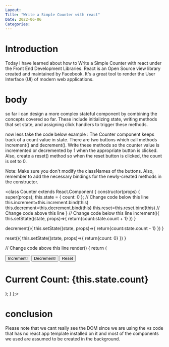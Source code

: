 ```yaml
---
Layout:
Title: "Write a Simple Counter with react"
Date: 2022-06-06
Categories:
---
```


# Introduction

Today i have learned about how to Write a Simple Counter with react
under the Front End Development Libraries.
React is an Open Source view library created and maintained by Facebook. It's a 
great tool to render the User Interface
(UI) of modern web applications.

# body

so far i can design a more complex stateful component by combining the concepts covered so far. These include initializing state, writing methods that set state, and assigning click handlers to trigger these methods.

now less take the code below example :
The Counter component keeps track of a count value in state. There are two buttons which call methods increment() and decrement(). Write these methods so the counter value is incremented or decremented by 1 when the appropriate button is clicked. Also, create a reset() method so when the reset button is clicked, the count is set to 0.

Note: Make sure you don't modify the classNames of the buttons. Also, remember to add the necessary bindings for the newly-created methods in the constructor. 

<class Counter extends React.Component {
  constructor(props) {
    super(props);
    this.state = {
      count: 0
    };
    // Change code below this line
this.increment=this.increment.bind(this)
this.decrement=this.decrement.bind(this)
this.reset=this.reset.bind(this)
    // Change code above this line
  }
  // Change code below this line
increment(){
  this.setState((state, props)=>{
    return{count:state.count + 1}
  })
}

decrement(){
  this.setState((state, props)=>{
    return{count:state.count - 1}
  })
}

reset(){
  this.setState((state, props)=>{
    return{count: 0}
  })
}

  // Change code above this line
  render() {
    return (
      <div>
        <button className='inc' onClick={this.increment}>Increment!</button>
        <button className='dec' onClick={this.decrement}>Decrement!</button>
        <button className='reset' onClick={this.reset}>Reset</button>
        <h1>Current Count: {this.state.count}</h1>
      </div>
    );
  }
};>
# conclusion

Please note that  we cant really see the DOM since we are using the 
vs code that has no react app template installed
on it and most of the components we used are assumed to be created in the background.
